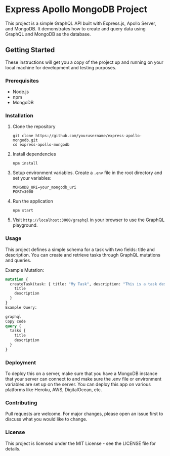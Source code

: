 # Express Apollo MongoDB Project

This project is a simple GraphQL API built with Express.js, Apollo Server, and MongoDB. It demonstrates how to create and query data using GraphQL and MongoDB as the database.

## Getting Started

These instructions will get you a copy of the project up and running on your local machine for development and testing purposes.

### Prerequisites

- Node.js
- npm
- MongoDB

### Installation

1. Clone the repository
    ```
    git clone https://github.com/yourusername/express-apollo-mongodb.git
    cd express-apollo-mongodb
    ```

2. Install dependencies
    ```
    npm install
    ```

3. Setup environment variables. Create a `.env` file in the root directory and set your variables:
    ```
    MONGODB_URI=your_mongodb_uri
    PORT=3000
    ```

4. Run the application
    ```
    npm start
    ```

5. Visit `http://localhost:3000/graphql` in your browser to use the GraphQL playground.

### Usage

This project defines a simple schema for a task with two fields: title and description. You can create and retrieve tasks through GraphQL mutations and queries.

Example Mutation:
```graphql
mutation {
  createTask(task: { title: "My Task", description: "This is a task description" }) {
    title
    description
  }
}
Example Query:

graphql
Copy code
query {
  tasks {
    title
    description
  }
}
```
### Deployment
To deploy this on a server, make sure that you have a MongoDB instance that your server can connect to and make sure the .env file or environment variables are set up on the server. You can deploy this app on various platforms like Heroku, AWS, DigitalOcean, etc.

### Contributing
Pull requests are welcome. For major changes, please open an issue first to discuss what you would like to change.

### License
This project is licensed under the MIT License - see the LICENSE file for details.
